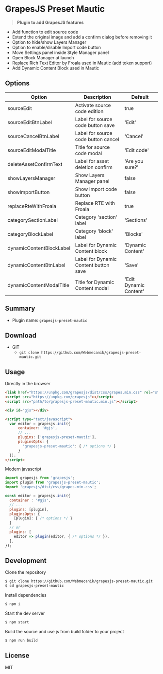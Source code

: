 # GrapesJS Preset Mautic

> **Plugin to add GrapesJS features**  
- Add function to edit source code
- Extend the original image and add a confirm dialog before removing it
- Option to hide/show Layers Manager
- Option to enable/disable Import code button
- Move Settings panel inside Style Manager panel
- Open Block Manager at launch
- Replace Rich Text Editor by Froala used in Mautic (add token support)
- Add Dynamic Content Block used in Mautic



## Options

| Option                   | Description                           | Default                |
| ------------------------ | ------------------------------------- | ---------------------- |
| sourceEdit               | Activate source code edition          | true                   |
| sourceEditBtnLabel       | Label for source code button save     | 'Edit'                 |
| sourceCancelBtnLabel     | Label for source code button cancel   | 'Cancel'               |
| sourceEditModalTitle     | Title for source code modal           | 'Edit code'            |
| deleteAssetConfirmText   | Label for asset deletion confirm      | 'Are you sure?'        |
| showLayersManager        | Show Layers Manager panel             | false                  |
| showImportButton         | Show Import code button               | false                  |
| replaceRteWithFroala     | Replace RTE with Froala               | true                   |
| categorySectionLabel     | Category 'section' label              | 'Sections'             |
| categoryBlockLabel       | Category 'block' label                | 'Blocks'               |
| dynamicContentBlockLabel | Label for Dynamic Content block       | 'Dynamic Content'      |
| dynamicContentBtnLabel   | Label for Dynamic Content button save | 'Save'                 |
| dynamicContentModalTitle | Title for Dynamic Content modal       | 'Edit Dynamic Content' |


## Summary

* Plugin name: `grapesjs-preset-mautic`



## Download

* GIT
  * `git clone https://github.com/Webmecanik/grapesjs-preset-mautic.git`



## Usage

Directly in the browser
```html
<link href="https://unpkg.com/grapesjs/dist/css/grapes.min.css" rel="stylesheet"/>
<script src="https://unpkg.com/grapesjs"></script>
<script src="path/to/grapesjs-preset-mautic.min.js"></script>

<div id="gjs"></div>

<script type="text/javascript">
  var editor = grapesjs.init({
      container: '#gjs',
      // ...
      plugins: ['grapesjs-preset-mautic'],
      pluginsOpts: {
        'grapesjs-preset-mautic': { /* options */ }
      }
  });
</script>
```

Modern javascript
```js
import grapesjs from 'grapesjs';
import plugin from 'grapesjs-preset-mautic';
import 'grapesjs/dist/css/grapes.min.css';

const editor = grapesjs.init({
  container : '#gjs',
  // ...
  plugins: [plugin],
  pluginsOpts: {
    [plugin]: { /* options */ }
  }
  // or
  plugins: [
    editor => plugin(editor, { /* options */ }),
  ],
});
```



## Development

Clone the repository

```sh
$ git clone https://github.com/Webmecanik/grapesjs-preset-mautic.git
$ cd grapesjs-preset-mautic
```

Install dependencies

```sh
$ npm i
```

Start the dev server

```sh
$ npm start
```

Build the source and use js from build folder to your project

```sh
$ npm run build
```



## License

MIT
